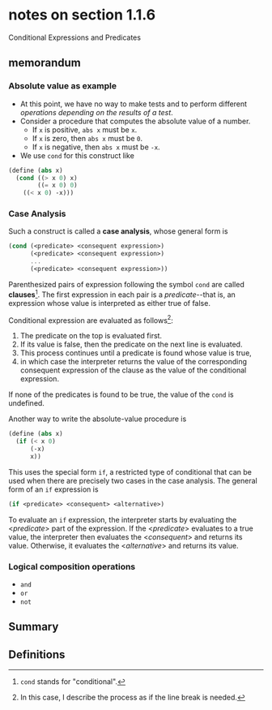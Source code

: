 # notes on section 1.1.6

Conditional Expressions and Predicates


## memorandum


### Absolute value as example

* At this point, we have no way to make tests and to perform different *operations depending on the results of a test*.
* Consider a procedure that computes the absolute value of a number.
	* If `x` is positive, `abs x` must be `x`.
	* If `x` is zero, then `abs x` must be `0`.
	* If `x` is negative, then `abs x` must be `-x`.
* We use `cond` for this construct like 

```scheme
(define (abs x)
  (cond ((> x 0) x)
        ((= x 0) 0)
	((< x 0) -x)))
```


### Case Analysis

Such a construct is called a **case analysis**,
whose general form is 

```scheme
(cond (<predicate> <consequent expression>)
      (<predicate> <consequent expression>)
      ...
      (<predicate> <consequent expression>))

```


Parenthesized pairs of expression following the symbol `cond` are called **clauses**[^1].
The first expression in each pair is a *predicate*--that is,
an expression whose value is interpreted as either true of false.

[^1]: `cond` stands for "conditional".

Conditional expression are evaluated as follows[^2]:
1. The predicate on the top is evaluated first.  
1. If its value is false, then the predicate on the next line is evaluated.  
1. This process continues until a predicate is found whose value is true,
1. in which case the interpreter returns the value of the corresponding consequent expression of the clause as the value of the conditional expression.

If none of the predicates is found to be true, 
the value of the `cond` is undefined.

[^2]: In this case, I describe the process as if the line break is needed. 


Another way to write the absolute-value procedure is

```scheme
(define (abs x)
  (if (< x 0)
      (-x)
      x))
```

This uses the special form `if`, 
a restricted type of conditional that can be used when there are precisely two cases in the case analysis.
The general form of an `if` expression is

```scheme
(if <predicate> <consequent> <alternative>)
```

To evaluate an `if` expression,
the interpreter starts by evaluating the <*predicate*> part of the expression.
If the <*predicate*> evaluates to a true value, the interpreter then evaluates the <*consequent*> and 
returns its value.
Otherwise, 
it evaluates the <*alternative*> and returns its value.

### Logical composition operations

* `and`
* `or`
* `not`

## Summary

## Definitions
